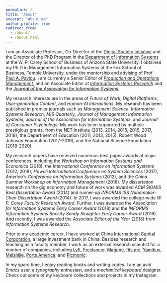```yaml
---
permalink: /
title: "About"
excerpt: "About me"
author_profile: true
redirect_from: 
  - /about/
  - /about.html
---
```


I am an Associate Professor, Co-Director of the <a href="https://research.wpcarey.asu.edu/digital-society/">Digital Society Initiative</a> and the Director of the PhD Program in the <a href="https://wpcarey.asu.edu/people/profile/2355839">Department of Information Systems</a> at the W. P. Carey School of Business of Arizona State University. I obtained my Ph.D in Management Information Systems at the Fox School of Business, Temple University, under the mentorship and advising of Prof. [Paul A. Pavlou](https://www.bauer.uh.edu/administration/office-of-dean/paul-pavlou.php). I am currently a Senior Editor of [*Production and Operations Management*](http://www.poms.org/journal/departments/), and an Associate Editor at [*Information Systems Research*](https://pubsonline.informs.org/page/isre/editorial-board) and the [*Journal of the Association for Information Systems*](https://aisel.aisnet.org/jais/editorialboard.html).

My research interests are in the areas of <i>Future of Work</i>, <i>Digital Platforms</i>, <i>User-generated Content</i>, and <i>Human-AI Interactions</i>. My research has been published in premier journals such as <i>Management Science</i>, <i>Information Systems Research</i>, <i>MIS Quarterly</i>, <i>Journal of Management Information Systems</i>, <i>Journal of the Association for Information Systems</i>, and <i>Journal of Consumer Psychology</i>. My work has been supported by multiple prestigious grants, from the NET Institute (2013, 2014, 2015, 2016, 2017, 2018), the Department of Education (2011, 2013, 2015), Robert Wood Johnson Foundation (2017-2019), and the National Science Foundation (2018-2020).

My research papers have received numerous best paper awards at major conferences, including the *Workshop on Information Systems and Economics* (2018), the *International Conference on Information Systems* (2012, 2018), *Hawaii International Conference on System Sciences* (2017), *America's Conference on Information Systems* (2012), and the *China Summer Workshop on Information Management* (2018). My dissertation research on the gig economy and future of work was awarded *ACM SIGMIS Best Dissertation Award* (2014) and runner-up *INFORMS ISS Nunamaker-Chen Dissertation Award* (2014). In 2017, I was awarded the college-wide *W. P. Carey Faculty Research Award*. Further, I was awarded the *Association for Information Systems Early Career Award* (2018) and the *INFORMS Information Systems Society Sandy Slaughter Early Career Award* (2019). And recently, I was awarded the *Associate Editor of the Year* (2018) from *Information Systems Research*.

Prior to my academic career, I have worked at <a href="http://www.cicc.com/index_en.xhtml?locale=en">China International Capital Corporation</a>, a large investment bank in China. Besides research and teaching as a faculty member, I work as an external research scientist for a number of companies, including <a href="https://www.lyft.com/">Lyft</a>, <a href="https://www.freelancer.com/">Freelancer</a>, [Magene](http://www.magene.cn/), <a href="https://fits.me/">fits.me</a>, <a href="http://www.yamibuy.com/en/">Yamibuy</a>, <a href="http://www.meishij.net/">Meishijie</a>, <a href="https://www.portsamerica.com/">Ports America</a>, and <a href="https://www.picmonic.com/">Picmonic</a>.

In my spare time, I enjoy reading books and writing codes. I am an avid <i>Emacs</i> user, a <i>typography</i> enthusiast, and a <i>mechanical keyboard</i> designer. Check out some of my keyboard collections and projects in my Instagram.

<!-- {% include image.html url="/images/gig1.jpg" caption="The gig economy is transforming how individuals work and how firms recruit." width=500 align="center" %} -->
